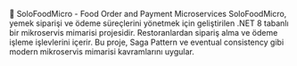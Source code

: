 🍔 SoloFoodMicro - Food Order and Payment Microservices
SoloFoodMicro, yemek siparişi ve ödeme süreçlerini yönetmek için geliştirilen .NET 8 tabanlı bir mikroservis mimarisi projesidir. Restoranlardan sipariş alma ve ödeme işleme işlevlerini içerir. Bu proje, Saga Pattern ve eventual consistency gibi modern mikroservis mimarisi kavramlarını uygular.

